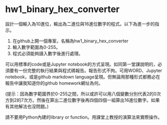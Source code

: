 # hw1_binary_hex_converter
設計一個輸入為10進位，輸出為二進位與16進位數字的程式。以下為進一步的指示。
 
1. 在github上開一個專案，名稱為hw1_binary_hex_converter
2. 輸入數字範圍為0-255。
3. 程式必須能夠讀入數字後進行處理。
 
可以用標準的code或是Jupyter notebook的方式呈現。如同第一堂課說明的，必須要有一份完整的執行結果與程式碼報告。報告形式不拘。可用WORD、Jupyter notebook，或是github markdown language呈現。但無論用那種形式都務必在報告中讓我知道你的github homework網址為何。
 
(提示：因為數字範圍界於0-255之間，所以或許可以用八個變數分別代表2的0次方到2的7次方。然後在算出二進位數字後再四個四個一組算出16進位數字。如果有其他解法也沒問題。)
 
請不要用Python內建的library or function。用課堂上教授的演算法來實際操作。
